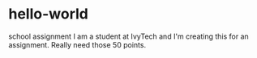# hello-world
school assignment
I am a student at IvyTech and I'm creating this for an assignment. Really need those 50 points.
